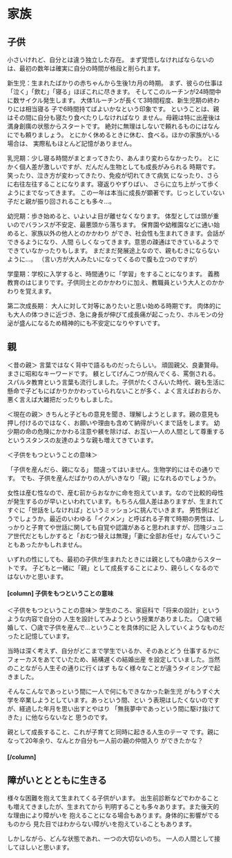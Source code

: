 # 家族

## 子供

小さいけれど、自分とは違う独立した存在。
まず覚悟しなければならないのは、最初の数年は確実に自分の時間が格段と削られます。


新生児：生まれたばかりの赤ちゃんから生後1カ月の時期。
まず、彼らの仕事は「泣く」「飲む」「寝る」ほぼこれに尽きます。
そしてこのルーチンが24時間中に数サイクル発生します。
大体1ルーチンが長くて3時間程度、新生児期の終わりには相当寝る
子で6時間持てばよいかなという印象です。
ということは、親はその間に自分も寝たり食べたりしなければなり
ません。母親は特に出産後は満身創痍の状態からスタートです。
絶対に無理はしないで頼れるものにはなんにでも頼りましょう。
とにかく休めるときに休む、食べる。ほかの家族がいる場合は、
実際私もほとんど記憶がありません。

乳児期：少し寝る時間がまとまってきたり、あんまり変わらなかったり。
とにかく個人差が激しいですが、だんだん生物としても成長がみられる
時期です。笑ったり、泣き方が変わってきたり、免疫が切れてきて病気
になったり、さらに右往左往することになります。寝返りやずりばい、
さらに立ち上がって歩くようにまでなってきます。
この一年は本当に成長が顕著です。じっとしていない子だと親が振り回されることも多々…。


幼児期：歩き始めると、いよいよ目が離せなくなります。
体型としては頭が重いのでバランスが不安定、最悪頭から落ちます。
保育園や幼稚園などに通い始めると、家族以外の他人とのかかわり
ができ、社会性も生まれてきます。会話ができるようになり、人間
らしくなってきます。意思の疎通はできているようでできていなかったりもします。
まだまだ発展途上なので、親もむきにならないように…。
（言い方が大人みたいになってくるので腹も立つのですが）

学童期：学校に入学すると、時間通りに「学習」をすることになります。
義務教育のはじまりです。子供同士とのかかわりに加え、教職員という大人とのかかわりを覚えます。



第二次成長期： 大人に対して対等にありたいと思い始める時期です。
肉体的にも大人の体つきに近づき、急に身長が伸びて成長痛が起こったり、ホルモンの分泌が盛んになるため精神的にも不安定になりやすいです。

## 親

＜昔の親＞
言葉ではなく背中で語るものだったらしい。
頑固親父、良妻賢母。まさに昭和なキーワードです。
躾としてげんこつが飛んでくる、罵倒される。スパルタ教育という言葉も流行しました。子供がたくさんいた時代、親も生活に懸命で子どもにばかりかかわっていられないことが多く、よく言えばおおらか、悪く言えば大雑把だったりもしました。

＜現在の親＞
きちんと子どもの意見を聞き、理解しようとします。親の意見も押し付けるのではなく、お願いや理由も含めて納得がいくまで話をします。
幼少期の命の危険にかかわる注意や躾を除けば、お互い一人の人間として尊重するというスタンスの友達のような親も増えてきています。


＜子供をもつということの意味＞

「子供を産んだら、親になる」
間違ってはいません。生物学的にはその通りです。
でも、子供を産んだばかりの人がいきなり「親」になれるのでしょうか。

女性は産む性なので、産む前からおなかに命を抱えています。なので比較的母性が発生するのが早いといわれています。もちろん個人差はありますが、生まれてすぐに「世話をしなければ」というミッションに挑んでいきます。
男性側はどうでしょうか。最近のいわゆる「イクメン」と呼ばれる子育て時期の男性は、しっかりと子育てや世話に関しても自覚や認識があると思われますが、団塊ジュニア世代だともしかすると「おむつ替えは無理」「妻に全部お任せ」なんていうこともあったかもしれません。

いずれの性にしても、最初の子供が生まれたときには親としても0歳からスタートです。
子どもと一緒に「親」として成長することにより、親らしくなるのではないかと思います。

#### [column] 子供をもつということの意味
＜子供をもつということの意味＞
学生のころ、家庭科で「将来の設計」というような内容で自分の
人生を設計してみようという授業がありました。
〇歳で結婚して、〇歳で子供を産んで…ということを具体的に記
入していくようなものだったと記憶しています。

当時は深く考えず、自分がどこまで学生でいるか、そのあとどう
仕事するかにフォーカスをあてていたため、結構遅くの結婚出産
を設定していました。当然のことながら人生その通りに行くはず
もなく様々なことが違うタイミングで起きました。

そんなこんなであっという間に一人で何にもできなかった新生児
がもうすぐ大学を卒業しようとしています。あっという間、とい
う表現はしたくないのですが、経過した年月を思い出すとやはり
「無我夢中であっという間に駆け抜けてきた」に他ならないなと
思うのです。

親として成長すること、これが子育てと同時に起きる人生のテーマ
です。親になって20年余り、なんとか自分も一人前の親の仲間入り
ができたかな？
#### [/column]

## 障がいととともに生きる
様々な困難を抱えて生まれてくる子供がいます。
出生前診断などでわかることも増えてきましたが、生まれてから
判明することも多々あります。また後天的な理由により障がいを
抱えることになる場合もあります。身体的に影響がでるものから
見た目ではわからない障がいを抱えていることもあります。

しかしながら、どんな状態であれ、一つの大切ないのち。
一人の人間として接してほしいと思います。

